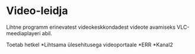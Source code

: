 Video-leidja
============

Lihtne programm erinevatest videokeskkondadest videote avamiseks VLC-meediaplayeri abil.

Toetab hetkel
  *Lihtsama ülesehitusega videoportaale
  *ERR
  *Kanal2
